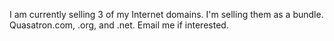 
I am currently selling 3 of my Internet domains.  I'm selling them as a bundle.  Quasatron.com, .org, and .net.  Email me if interested.
